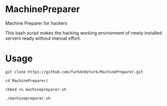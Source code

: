 # MachinePreparer

Machine Preparer for hackers

This bash script makes the hacking working environment of newly installed servers ready without manual effort.

# Usage

```
git clone https://github.com/furk4n0zturk/MachinePreparer.git
```
```
cd MachinePreparer/
```
```
chmod +x machinepreparer.sh
```
```
./machinepreparer.sh
```
